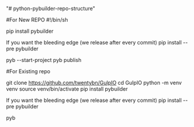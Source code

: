 "# python-pybuilder-repo-structure" 

#For New REPO
  #!/bin/sh

  pip install pybuilder

  If you want the bleeding edge
  (we release after every commit)
  pip install --pre pybuilder

  pyb --start-project
  pyb publish
  
  
  #For Existing repo
  
  git clone https://github.com/twentybn/GulpIO
  cd GulpIO
  python -m venv venv
  source venv/bin/activate
  pip install pybuilder

  If you want the bleeding edge
  (we release after every commit)
  pip install --pre pybuilder

  pyb


